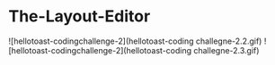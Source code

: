 # The-Layout-Editor

 ![hellotoast-codingchallenge-2](hellotoast-coding challegne-2.2.gif)
  ![hellotoast-codingchallenge-2](hellotoast-coding challegne-2.3.gif)
 
